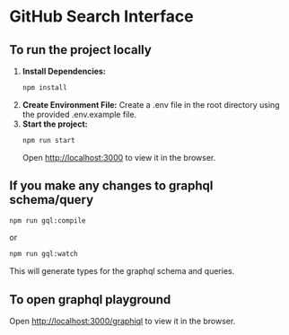 # GitHub Search Interface

## To run the project locally

1. **Install Dependencies:**
   ```bash
   npm install
2. **Create Environment File:**
Create a .env file in the root directory using the provided .env.example file.
3. **Start the project:**
   ```bash
   npm run start
   ```
   Open [http://localhost:3000](http://localhost:3000) to view it in the browser.

## If you make any changes to graphql schema/query
```bash
npm run gql:compile
```
or
```bash
npm run gql:watch
```
This will generate types for the graphql schema and queries.


## To open graphql playground
Open [http://localhost:3000/graphiql](http://localhost:3000/graphiql) to view it in the browser.


